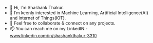 - 👋 Hi, I’m Shashank Thakur. 
- 👀 I’m keenly interested in Machine Learning, Artificial Intelligence(AI) and Internet of Things(IOT). 
- 💞️ Feel free to collaborate & connect on any projects. 
- 📫 You can reach me on my LinkedIN - www.linkedin.com/in/shashankthakur-3310


<!---
Shashank123-hub/Shashank123-hub is a ✨ special ✨ repository because its `README.md` (this file) appears on your GitHub profile.
You can click the Preview link to take a look at your changes.
--->

